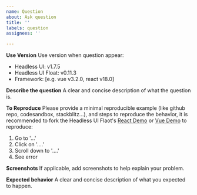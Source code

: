 ```yaml
---
name: Question
about: Ask question
title: ''
labels: question
assignees: ''

---
```


**Use Version**
Use version when question appear:
 - Headless UI: v1.7.5
 - Headless UI Float: v0.11.3
 - Framework: [e.g. vue v3.2.0, react v18.0]

**Describe the question**
A clear and concise description of what the question is.

**To Reproduce**
Please provide a minimal reproducible example (like github repo, codesandbox, stackblitz...), and steps to reproduce the behavior, it is recommended to fork the Headless UI Flaot's [React Demo](https://headlessui-float.vercel.app/react/quick-start.html#online-demo) or [Vue Demo](https://headlessui-float.vercel.app/vue/quick-start.html#online-demo) to reproduce:
1. Go to '...'
2. Click on '....'
3. Scroll down to '....'
4. See error

**Screenshots**
If applicable, add screenshots to help explain your problem.

**Expected behavior**
A clear and concise description of what you expected to happen.
